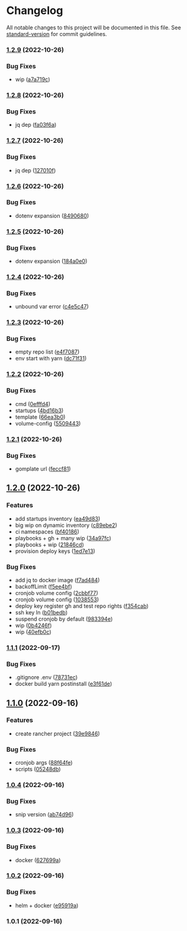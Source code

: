 # Changelog

All notable changes to this project will be documented in this file. See [standard-version](https://github.com/conventional-changelog/standard-version) for commit guidelines.

### [1.2.9](https://github.com/SocialGouv/infra-as-loop/compare/v1.2.8...v1.2.9) (2022-10-26)


### Bug Fixes

* wip ([a7a719c](https://github.com/SocialGouv/infra-as-loop/commit/a7a719cce1390279af6a8b2a1b45d54be0dd9135))

### [1.2.8](https://github.com/SocialGouv/infra-as-loop/compare/v1.2.7...v1.2.8) (2022-10-26)


### Bug Fixes

* jq dep ([fa03f6a](https://github.com/SocialGouv/infra-as-loop/commit/fa03f6aae0a0f0c58727472efe153621e0d356c9))

### [1.2.7](https://github.com/SocialGouv/infra-as-loop/compare/v1.2.6...v1.2.7) (2022-10-26)


### Bug Fixes

* jq dep ([127010f](https://github.com/SocialGouv/infra-as-loop/commit/127010fd9ec92940244b53ceee8e1064e56e2522))

### [1.2.6](https://github.com/SocialGouv/infra-as-loop/compare/v1.2.5...v1.2.6) (2022-10-26)


### Bug Fixes

* dotenv expansion ([8490680](https://github.com/SocialGouv/infra-as-loop/commit/8490680b7c68980c9797d6d12a754f750071b6b1))

### [1.2.5](https://github.com/SocialGouv/infra-as-loop/compare/v1.2.4...v1.2.5) (2022-10-26)


### Bug Fixes

* dotenv expansion ([184a0e0](https://github.com/SocialGouv/infra-as-loop/commit/184a0e08302717c23c809b4d870298313fe5e015))

### [1.2.4](https://github.com/SocialGouv/infra-as-loop/compare/v1.2.3...v1.2.4) (2022-10-26)


### Bug Fixes

* unbound var error ([c4e5c47](https://github.com/SocialGouv/infra-as-loop/commit/c4e5c4714fcd7caf74a82a3534c3d75b7e61a2f1))

### [1.2.3](https://github.com/SocialGouv/infra-as-loop/compare/v1.2.2...v1.2.3) (2022-10-26)


### Bug Fixes

* empty repo list ([e4f7087](https://github.com/SocialGouv/infra-as-loop/commit/e4f70871a0fee90daba3cb66a35abac1d89a9499))
* env start with yarn ([dc71f31](https://github.com/SocialGouv/infra-as-loop/commit/dc71f31bba437f34068a191f0257691cd9e69a59))

### [1.2.2](https://github.com/SocialGouv/infra-as-loop/compare/v1.2.1...v1.2.2) (2022-10-26)


### Bug Fixes

* cmd ([0efffd4](https://github.com/SocialGouv/infra-as-loop/commit/0efffd453303984a751b91cc8a1dc94271b12f2b))
* startups ([4bd16b3](https://github.com/SocialGouv/infra-as-loop/commit/4bd16b32b3be1b136976ef20fb9693ef3f7f4319))
* template ([66ea3b0](https://github.com/SocialGouv/infra-as-loop/commit/66ea3b0174e553103b720a4dcfeb55c382f08ce2))
* volume-config ([5509443](https://github.com/SocialGouv/infra-as-loop/commit/5509443df5351cff5930c90c7318580608fd94c9))

### [1.2.1](https://github.com/SocialGouv/infra-as-loop/compare/v1.2.0...v1.2.1) (2022-10-26)


### Bug Fixes

* gomplate url ([feccf81](https://github.com/SocialGouv/infra-as-loop/commit/feccf817bf6b9ec1ca2719ea8d998f5c8606a3b5))

## [1.2.0](https://github.com/SocialGouv/infra-as-loop/compare/v1.1.1...v1.2.0) (2022-10-26)


### Features

* add startups inventory ([ea49d83](https://github.com/SocialGouv/infra-as-loop/commit/ea49d83f321e0c0a5979ff4fea1a37016209c06b))
* big wip on dynamic inventory ([c89ebe2](https://github.com/SocialGouv/infra-as-loop/commit/c89ebe25e40da0140d4db7e54587787272628629))
* ci namespaces ([bf40186](https://github.com/SocialGouv/infra-as-loop/commit/bf4018638b5084500cca83891211fcfe6ed2237c))
* playbooks + gh + many wip ([34a97fc](https://github.com/SocialGouv/infra-as-loop/commit/34a97fc5366dd2492840ae4d1245909fce11ddb4))
* playbooks + wip ([21846cd](https://github.com/SocialGouv/infra-as-loop/commit/21846cd098b5a5e9749ea2c5407fb430bcb592bb))
* provision deploy keys ([1ed7e13](https://github.com/SocialGouv/infra-as-loop/commit/1ed7e135198ffe37b921840522d40c3354c08169))


### Bug Fixes

* add jq to docker image ([f7ad484](https://github.com/SocialGouv/infra-as-loop/commit/f7ad48489e99be94c0b58c76423bf88b45932dc5))
* backoffLimit ([f5ee4bf](https://github.com/SocialGouv/infra-as-loop/commit/f5ee4bf3b54e0bbafe35a256240bf0142c1da1c1))
* cronjob volume config ([2cbbf77](https://github.com/SocialGouv/infra-as-loop/commit/2cbbf7763e0d2d44b47c523d4a220904375f6f1d))
* cronjob volume config ([1038553](https://github.com/SocialGouv/infra-as-loop/commit/1038553d8dc31290216f8fbcd91410095e32530c))
* deploy key register gh and test repo rights ([f354cab](https://github.com/SocialGouv/infra-as-loop/commit/f354cabd6d31c0b75f6fe3034aa1d84b99d421e9))
* ssh key ln ([b01bedb](https://github.com/SocialGouv/infra-as-loop/commit/b01bedbf5f0e02c4b02fb657f07701bab62a23c9))
* suspend cronjob by default ([983394e](https://github.com/SocialGouv/infra-as-loop/commit/983394eaafcd71b4d7dd3b2b3db432e5507468f4))
* wip ([0b4246f](https://github.com/SocialGouv/infra-as-loop/commit/0b4246fbf20ded61a531ea75c3fdec34571a9ee5))
* wip ([40efb0c](https://github.com/SocialGouv/infra-as-loop/commit/40efb0c050569eeb8d7265ba57e84c669a8c8a34))

### [1.1.1](https://github.com/SocialGouv/infra-as-loop/compare/v1.1.0...v1.1.1) (2022-09-17)


### Bug Fixes

* .gitignore .env ([78731ec](https://github.com/SocialGouv/infra-as-loop/commit/78731ecf6291722375ea75c741fcd0150680713e))
* docker build yarn postinstall ([e3f61de](https://github.com/SocialGouv/infra-as-loop/commit/e3f61de5c6952faacc96548b1636923402895ec6))

## [1.1.0](https://github.com/SocialGouv/infra-as-loop/compare/v1.0.4...v1.1.0) (2022-09-16)


### Features

* create rancher project ([39e9846](https://github.com/SocialGouv/infra-as-loop/commit/39e9846bb16770098f361ad2a8571e5d07feae59))


### Bug Fixes

* cronjob args ([88f64fe](https://github.com/SocialGouv/infra-as-loop/commit/88f64fea1dd1d96c84e3cb28ffecf34a8d6c5ac1))
* scripts ([05248db](https://github.com/SocialGouv/infra-as-loop/commit/05248dba9513dfd51fbce82ffb9ef74eb261b0b4))

### [1.0.4](https://github.com/SocialGouv/infra-as-loop/compare/v1.0.3...v1.0.4) (2022-09-16)


### Bug Fixes

* snip version ([ab74d96](https://github.com/SocialGouv/infra-as-loop/commit/ab74d9697f8215e40d29a2b57a4a97f667d70203))

### [1.0.3](https://github.com/SocialGouv/infra-as-loop/compare/v1.0.2...v1.0.3) (2022-09-16)


### Bug Fixes

* docker ([627699a](https://github.com/SocialGouv/infra-as-loop/commit/627699aad4e9bfc8277c26a7e751870ad4b850c2))

### [1.0.2](https://github.com/SocialGouv/infra-as-loop/compare/v1.0.1...v1.0.2) (2022-09-16)


### Bug Fixes

* helm + docker ([e95919a](https://github.com/SocialGouv/infra-as-loop/commit/e95919ae54085c762139728d44d103d3bf4de51a))

### 1.0.1 (2022-09-16)
